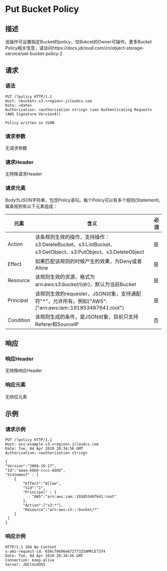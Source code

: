 # Put Bucket Policy

## 描述
该操作可设置指定Bucket的policy，仅Bukcet的Owner可操作。更多Bucket Policy相关信息，请访问https://docs.jdcloud.com/cn/object-storage-service/set-bucket-policy-2

## 请求
### 语法
```
PUT /?policy HTTP/1.1
Host: <bucket>.s3.<region>.jcloudcs.com 
Date: <date>
Authorization: <authorization string> (see Authenticating Requests (AWS Signature Version4))

Policy written in JSON
```
### 请求参数
无请求参数
### 请求Header
无特殊请求Header
### 请求元素
Body为JSON字符串，包含Policy语句。每个Policy可以有多个规则(Statement),每条规则有以下元素组成：

元素|含义|必须
---|---|---
Action|该条规则生效的操作，支持操作：s3:DeleteBucket、s3:ListBucket、s3:GetObject、s3:PutObject、s3:DeleteObject|是
Effect|如果匹配该规则的时候产生的效果，为Deny或者Allow|是
Resource|该规则生效的资源，格式为arn:aws:s3:${bucket}/${dir}，默认为当前Bucket|是
Principal|该规则生效的requester，JSON对象，支持通配符"*"，允许所有。例如{"AWS":["arn:aws:iam::191853487641:root"}|是
Condition|该规则生成的条件，是JSON对象，目前只支持Referer和SourceIP|否

## 响应
### 响应Header
无特殊响应Header
### 响应元素
无响应元素

## 示例
### 请求示例
```
PUT /?policy HTTP/1.1
Host: oss-example.s3.<region>.jcloudcs.com  
Date: Tue, 04 Apr 2010 20:34:56 GMT  
Authorization: <authorization string>

{
"Version":"2008-10-17",
"Id":"aaaa-bbbb-cccc-dddd",
"Statement" : [
    {
        "Effect":"Allow",
        "Sid":"1", 
        "Principal" : {
            "AWS":"arn:aws:iam::191853487641:root"
        },
        "Action":["s3:*"],
        "Resource":"arn:aws:s3:::bucket/*"
    }
 ] 
}

```

### 响应示例
```
HTTP/1.1 204 No Content  
x-amz-request-id: 656c76696e6727732SAMPLE7374  
Date: Tue, 04 Apr 2010 20:34:56 GMT  
Connection: keep-alive  
Server: JDCloudOSS  
```
